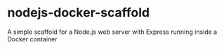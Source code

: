 # nodejs-docker-scaffold
A simple scaffold for a Node.js web server with Express running inside a Docker container 
